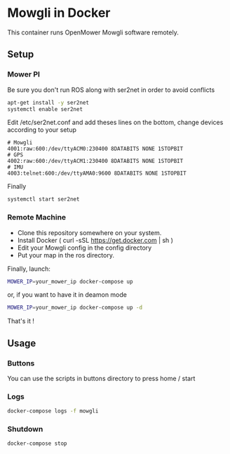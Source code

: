 # Mowgli in Docker

This container runs OpenMower Mowgli software remotely.

## Setup

### Mower PI

Be sure you don't run ROS along with ser2net in order to avoid conflicts

```bash
apt-get install -y ser2net
systemctl enable ser2net
```

Edit /etc/ser2net.conf and add theses lines on the bottom, change devices according to your setup

```
# Mowgli
4001:raw:600:/dev/ttyACM0:230400 8DATABITS NONE 1STOPBIT
# GPS
4002:raw:600:/dev/ttyACM1:230400 8DATABITS NONE 1STOPBIT
# IMU
4003:telnet:600:/dev/ttyAMA0:9600 8DATABITS NONE 1STOPBIT
```

Finally

```bash
systemctl start ser2net
```

### Remote Machine

- Clone this repository somewhere on your system.
- Install Docker ( curl -sSL https://get.docker.com | sh )
- Edit your Mowgli config in the config directory
- Put your map in the ros directory.

Finally, launch:

```bash
MOWER_IP=your_mower_ip docker-compose up
```

or, if you want to have it in deamon mode

```bash
MOWER_IP=your_mower_ip docker-compose up -d
```

That's it !

## Usage

### Buttons

You can use the scripts in buttons directory to press home / start

### Logs

```bash
docker-compose logs -f mowgli
```

### Shutdown

```bash
docker-compose stop
```

